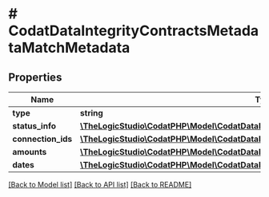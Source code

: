 # # CodatDataIntegrityContractsMetadataMatchMetadata

## Properties

Name | Type | Description | Notes
------------ | ------------- | ------------- | -------------
**type** | **string** |  | [optional]
**status_info** | [**\TheLogicStudio\CodatPHP\Model\CodatDataIntegrityContractsMetadataMatchStatusInfo**](CodatDataIntegrityContractsMetadataMatchStatusInfo.md) |  | [optional]
**connection_ids** | [**\TheLogicStudio\CodatPHP\Model\CodatDataIntegrityContractsMetadataMatchConnectionIds**](CodatDataIntegrityContractsMetadataMatchConnectionIds.md) |  | [optional]
**amounts** | [**\TheLogicStudio\CodatPHP\Model\CodatDataIntegrityContractsMetadataMatchAmountInfo**](CodatDataIntegrityContractsMetadataMatchAmountInfo.md) |  | [optional]
**dates** | [**\TheLogicStudio\CodatPHP\Model\CodatDataIntegrityContractsMetadataMatchDateInfo**](CodatDataIntegrityContractsMetadataMatchDateInfo.md) |  | [optional]

[[Back to Model list]](../../README.md#models) [[Back to API list]](../../README.md#endpoints) [[Back to README]](../../README.md)

